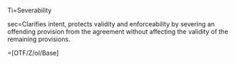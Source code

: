 Ti=Severability

sec=Clarifies intent, protects validity and enforceability by severing an offending provision from the agreement without affecting the validity of the remaining provisions.

=[OTF/Z/ol/Base]
